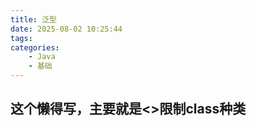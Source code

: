 ```yaml
---
title: 泛型
date: 2025-08-02 10:25:44
tags:
categories:
    - Java
    - 基础
---
```


## 这个懒得写，主要就是<>限制class种类
